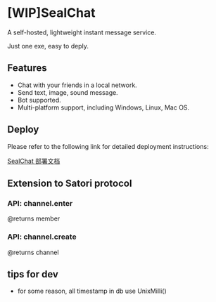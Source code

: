 # [WIP]SealChat

A self-hosted, lightweight instant message service.

Just one exe, easy to deply.

## Features

* Chat with your friends in a local network.
* Send text, image, sound message.
* Bot supported.
* Multi-platform support, including Windows, Linux, Mac OS.

## Deploy

Please refer to the following link for detailed deployment instructions:

[SealChat 部署文档](./deploy_zh.md)


## Extension to Satori protocol

### API: channel.enter

@returns member

### API: channel.create

@returns channel

## tips for dev

* for some reason, all timestamp in db use UnixMilli()
